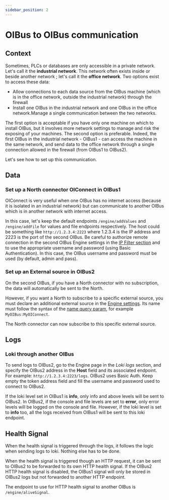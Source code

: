 ```yaml
---
sidebar_position: 2
---
```


# OIBus to OIBus communication
## Context
Sometimes, PLCs or databases are only accessible in a private network. Let's call it the **industrial network**. This 
network often exists inside or beside another network ; let's call it the **office network**.
Two options exist to access these data:
- Allow connections to each data source from the OIBus machine (which is in the office network, outside the industrial 
network) through the firewall
- Install one OIBus in the industrial network and one OIBus in the office network.Manage a single communication between 
the two networks.

The first option is acceptable if you have only one machine on which to install OIBus, but it involves more network 
settings to manage and risk the exposing of your machines. 
The second option is preferable. Indeed, the first OIBus in the industrial network - OIBus1 - can access the machine in
the same network, and send data to the office network through a single connection allowed in the firewall (from OIBus1 
to OIBus2).

Let's see how to set up this communication.

## Data
### Set up a North connector OIConnect in OIBus1
OIConnect is very useful when one OIBus has no internet access (because it is isolated in an industrial network) but
can communicate to another OIBus which is in another network with internet access.

In this case, let's keep the default endpoints `/engine/addValues` and `/engine/addFile` for values and file endpoints
respectively.
The host could be something like `http://1.2.3.4:2223` where 1.2.3.4 is the IP address and 2223 is the port of the
second OIBus. Be careful to authorize remote connection in the second OIBus Engine settings in the
[IP Filter section](../engine/access.md) and to use the appropriate username and password (using Basic
Authentication). In this case, the OIBus username and password must be used (by default, admin and pass).

### Set up an External source in OIBus2
On the second OIBus, if you have a North connector with no subscription, the data will automatically be sent to the 
North.

However, if you want a North to subscribe to a specific external source, you must declare an additional external source
in the [Engine settings](../engine/external-sources.md). Its name must follow the syntax of the [name query
param](../north-connectors/oiconnect.md#query-param), for example `MyOIBus:MyOIConnect`.

The North connector can now subscribe to this specific external source.


## Logs
### Loki through another OIBus
To send logs to OIBus2, go to the Engine page in the _Loki logs_ section, and specify the OIBus2 address in the 
**Host** field and its associated endpoint. For example: `http://1.2.3.4:2223/logs`.
OIBus2 uses Basic Auth. Keep empty the token address field and fill the username and password used to connect to OIBus2. 

If the loki level set in OIBus1 is **info**, only info and above levels will be sent to OIBus2. In OIBus2, if the 
console and file levels are set to **error**, only error levels will be logged on the console and 
file. However, if the loki level is set to **info** too, all the logs received from OIBus1 will be sent to this loki 
endpoint.

## Health Signal
When the health signal is triggered through the logs, it follows the logic when sending logs to loki. Nothing else 
has to be done.

When the health signal is triggered though an HTTP request, it can be sent to OIBus2 to be forwarded to its own HTTP
health signal. If the OIBus2 HTTP health signal is disabled, the OIBus1 signal will only be stored in OIBus2 logs but
not forwarded to another HTTP endpoint.

The endpoint to use for HTTP health signal to another OIBus is `/engine/aliveSignal`.
